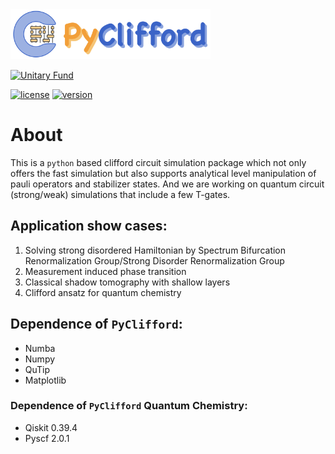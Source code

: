 <img src="/doc/logo.png" alt="Alt text" height="80" width="320">

[![Unitary Fund](https://img.shields.io/badge/Supported%20By-UNITARY%20FUND-brightgreen.svg?style=for-the-badge)](http://unitary.fund)


[![license](https://img.shields.io/badge/license-New%20BSD-blue.svg)](https://opensource.org/licenses/BSD-3-Clause)  [![version](https://img.shields.io/badge/version-0.1.0-green.svg)](https://semver.org)

# About

This is a `python` based clifford circuit simulation package which not only offers the fast simulation but also supports analytical level manipulation of pauli operators and stabilizer states. And we are working on quantum circuit (strong/weak) simulations that include a few T-gates.

## Application show cases:
 1. Solving strong disordered Hamiltonian by Spectrum Bifurcation Renormalization Group/Strong Disorder Renormalization Group
 2. Measurement induced phase transition
 3. Classical shadow tomography with shallow layers
 4. Clifford ansatz for quantum chemistry 

## Dependence of `PyClifford`:
- Numba
- Numpy
- QuTip
- Matplotlib
### Dependence of `PyClifford` Quantum Chemistry:
- Qiskit 0.39.4
- Pyscf 2.0.1



<!--**For MacOS user:** you can create a virtual environment containing necessary dependences with `conda env create -f env/miniClifford.yml`-->




